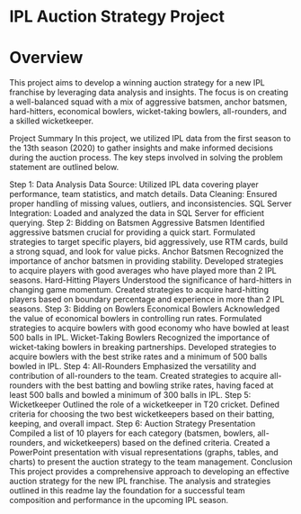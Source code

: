 # IPL Auction Strategy Project

# Overview
This project aims to develop a winning auction strategy for a new IPL franchise by leveraging data analysis and insights. The focus is on creating a well-balanced squad with a mix of aggressive batsmen, anchor batsmen, hard-hitters, economical bowlers, wicket-taking bowlers, all-rounders, and a skilled wicketkeeper.

Project Summary
In this project, we utilized IPL data from the first season to the 13th season (2020) to gather insights and make informed decisions during the auction process. The key steps involved in solving the problem statement are outlined below.

Step 1: Data Analysis
Data Source: Utilized IPL data covering player performance, team statistics, and match details.
Data Cleaning: Ensured proper handling of missing values, outliers, and inconsistencies.
SQL Server Integration: Loaded and analyzed the data in SQL Server for efficient querying.
Step 2: Bidding on Batsmen
Aggressive Batsmen
Identified aggressive batsmen crucial for providing a quick start.
Formulated strategies to target specific players, bid aggressively, use RTM cards, build a strong squad, and look for value picks.
Anchor Batsmen
Recognized the importance of anchor batsmen in providing stability.
Developed strategies to acquire players with good averages who have played more than 2 IPL seasons.
Hard-Hitting Players
Understood the significance of hard-hitters in changing game momentum.
Created strategies to acquire hard-hitting players based on boundary percentage and experience in more than 2 IPL seasons.
Step 3: Bidding on Bowlers
Economical Bowlers
Acknowledged the value of economical bowlers in controlling run rates.
Formulated strategies to acquire bowlers with good economy who have bowled at least 500 balls in IPL.
Wicket-Taking Bowlers
Recognized the importance of wicket-taking bowlers in breaking partnerships.
Developed strategies to acquire bowlers with the best strike rates and a minimum of 500 balls bowled in IPL.
Step 4: All-Rounders
Emphasized the versatility and contribution of all-rounders to the team.
Created strategies to acquire all-rounders with the best batting and bowling strike rates, having faced at least 500 balls and bowled a minimum of 300 balls in IPL.
Step 5: Wicketkeeper
Outlined the role of a wicketkeeper in T20 cricket.
Defined criteria for choosing the two best wicketkeepers based on their batting, keeping, and overall impact.
Step 6: Auction Strategy Presentation
Compiled a list of 10 players for each category (batsmen, bowlers, all-rounders, and wicketkeepers) based on the defined criteria.
Created a PowerPoint presentation with visual representations (graphs, tables, and charts) to present the auction strategy to the team management.
Conclusion
This project provides a comprehensive approach to developing an effective auction strategy for the new IPL franchise. The analysis and strategies outlined in this readme lay the foundation for a successful team composition and performance in the upcoming IPL season.
